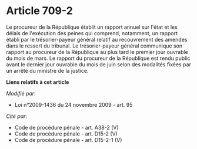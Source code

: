 # Article 709-2

Le procureur de la République établit un rapport annuel sur l'état et les délais de l'exécution des peines qui comprend,
notamment, un rapport établi par le trésorier-payeur général relatif au recouvrement des amendes dans le ressort du tribunal.
Le trésorier-payeur général communique son rapport au procureur de la République au plus tard le premier jour ouvrable du
mois de mars. Le rapport du procureur de la République est rendu public avant le dernier jour ouvrable du mois de juin selon
des modalités fixées par un arrêté du ministre de la justice.

**Liens relatifs à cet article**

_Modifié par_:

  - Loi n°2009-1436 du 24 novembre 2009 - art. 95

_Cité par_:

  - Code de procédure pénale - art. A38-2 (V)
  - Code de procédure pénale - art. D15-2 (V)
  - Code de procédure pénale - art. D15-2-1 (V)
